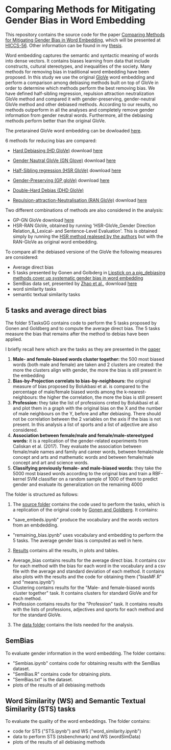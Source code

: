 # Comparing Methods for Mitigating Gender Bias in Word Embedding
This repository contains the source code for the paper [Comparing Methods for Mitigating Gender Bias in Word Embedding](), which will be presented at [HICCS-56](https://hicss.hawaii.edu/). Other information can be found in my [thesis](https://github.com/clarabiagi/Thesis). 

Word embedding captures the semantic and syntactic meaning of words into dense vectors. It contains biases learning from data that include constructs, cultural stereotypes, and inequalities of the society. Many methods for removing bias in traditional word embedding have been proposed. In this study we use the original [GloVe](https://nlp.stanford.edu/projects/glove/) word embedding and perform a comparison among debiasing methods built on top of GloVe in order to determine which methods perform the best removing bias. We have defined half-sibling regression, repulsion attraction neutralization GloVe method and compared it with gender-preserving, gender-neutral GloVe method and other debiased methods. According to our results, no methods outperform in all the analyses and completely remove gender information from gender neutral words. Furthermore, all the debiasing methods perform better than the original GloVe.

The pretarained GloVe word embedding can be dowloaded [here](https://drive.google.com/file/d/1jrbQmpB5ZNH4w54yujeAvNFAfVEG0SuE/view).


6 methods for reducing bias are compared:
 - [Hard Debiasing (HD GloVe)](https://arxiv.org/abs/1607.06520)
download [here](https://drive.google.com/drive/u/0/my-drive)
 - [Gender Nautral GloVe (GN Glove)](https://arxiv.org/abs/1809.01496)
 download [here](https://drive.google.com/file/d/1v82WF43w-lE-vpZd0JC1K8WYZQkTy_ii/view)
 - [Half-Sibling regression (HSR GloVe)](https://arxiv.org/abs/1911.10787)
 download [here](https://drive.google.com/file/d/1w7tl3xSg69L1zURTpQ6qDg0uXab_XKFw/view)
 - [Gender-Preserving (GP gloVe)](https://arxiv.org/abs/1906.00742)
   download [here](https://drive.google.com/file/d/12VK2-BpLAg_-VPVl_wcLBZbzd9wcwyqN/view)
 - [Double-Hard Debias (DHD GloVe)](https://arxiv.org/abs/1906.00742)
 
 - [Repulsion-attraction-Neutralisation (RAN GloVe)](https://arxiv.org/abs/2006.01938)
 download [here](https://drive.google.com/drive/folders/14yebEnP4kXHsTisfbeWxzo0J42O54QtD)
 
Two different combinations of methods are also considered in the analysis:
 - GP-GN GloVe
 download [here](https://drive.google.com/file/d/1Rn--1pxjBhyp5os7zw75VB-YQUHXcfgF/view)
 - HSR-RAN GloVe, obtained by running 'HSR-GloVe_Gender Direction Relation_&_Lexical- and Sentence-Level Evaluation'. This is obtained simply by running the [HSR method realesed by the authors](https://github.com/KunkunYang/GenderBiasHSR) but with the RAN-GloVe as original word embedding.
 
To compare all the debiased versione of the GloVe the following measures are considered:
- Average direct bias
- 5 tasks presented by Gonen and Golbderg in [Lipstick on a pig_debiasing methods cover up systematic gender bias in word embedding](https://arxiv.org/abs/1903.03862)
- SemBias  data set, presented by [Zhao et al.](https://arxiv.org/abs/1809.01496), download [here](https://github.com/uclanlp/gn_glove/blob/master/SemBias/SemBias)
- word similarity tasks
- semantic textual similarity tasks 


## 5 tasks and average direct bias
The folder 5TasksGG contains code to perform the 5 tasks proposed by Gonen and Goldberg and to compute the average direct bias. The 5 tasks measure the bias that remains after the method to debias have been applied. 

I briefly recall here which are the tasks as they are presented in the [paper](https://arxiv.org/abs/1903.03862)
1. **Male- and female-biased words cluster together:** the 500 most biased words (both male and female) are taken and 2 clusters are created: the more the clusters align with gender, the more the bias is still present in the embedding
2. **Bias-by-Projection correlats to bias-by-neighbours:** the original measure of bias proposed by Bolukbasi et al. is compared to the percentage of male/female biased words among the k-nearest-neighbours: the higher the correlation, the more the bias is still present
3. **Profession:**  they take the list of professions creted by Bolukbasi et al. and plot them in a graph with the original bias on the X and the number of male neighbours on the Y, before and after debiasing. There should not be correlation between the 2 variables on the axis if the bias is not present. In this analysis a list of sports and a list of adjective are also considered.
4. **Association between female/male and female/male-stereotyped words:** it is a replication of the gender-related experiments from Caliskan et al. (2017). They evaluate the association between female/male names and family and career words, between female/male concept and arts and mathematic words and between female/male concept and art and science words.
5. **Classifying previously female- and male-biased words:** they take the 5000 most biased words according to the original bias and train a RBF-kernel SVM classifier on a random sample of 1000 of them to predict gender and evaluate its generalization on the remaining 4000 

The folder is structured as follows:

1. The [source folder](./Bias/source) contains the code used to perform the tasks, which is a replication of the original code by [Gonen and Goldberg](https://github.com/gonenhila/gender_bias_lipstick). It contains:

- "save_embeds.ipynb" produce the vocabulary and the words vectors from an embdedding.

- "remaining_bias.ipynb" uses vocabulary and embedding to perform the 5 tasks. The average gender bias is computed as well in here. 

2. [Results](./Bias/results) contains all the results, in plots and tables.

- Average_bias contains results for the average direct bias. It contains csv for each method with the bias for each word in the vocabulary and a csv file with the average and standard deviation of each method. It contains also plots with the results and the code for obtaining them ("biasMF.R" and "means.ipynb")
- Clustering contains results for the "Male- and female-biased words cluster together" task. It contains clusters for standard GloVe and for each method.
- Profession contains results for the "Profession" task. It contains results with the lists of professions, adjectives and sports for each method and for the standard GloVe.

3. The [data folder](./5TasksGG/data) contains the lists needed for the analysis.

## SemBias
To evaluate gender information in the word embedding.
The folder contains:
- "Sembias.ipynb" contains code for obtaining results with the SemBias dataset. 
- "SemBias.R" contains code for obtaining plots.
- "SemBias.txt" is the dataset.
- plots of the results of all debiasing methods

## Word Similarity (WS) and Semantic Textual Similarity (STS) tasks
To evaluate the quality of the word embeddings.
The folder contains:
- code for STS ("STS.ipynb") and WS ("word_similarity.ipynb")
- data to perform STS (stsbenchmark) and WS (wordSimData)
- plots of the results of all debiasing methods 




